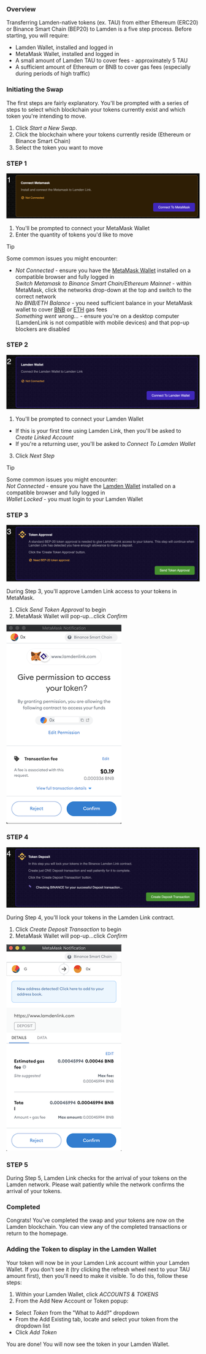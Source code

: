 ### Overview

Transferring Lamden-native tokens (ex. TAU) from either Ethereum (ERC20) or Binance Smart Chain (BEP20) to Lamden is a five step process. Before starting, you will require:
* Lamden Wallet, installed and logged in
* MetaMask Wallet, installed and logged in
* A small amount of Lamden TAU to cover fees - approximately 5 TAU
* A sufficient amount of Ethereum or BNB to cover gas fees (especially during periods of high traffic)

### Initiating the Swap

The first steps are fairly explanatory. You'll be prompted with a series of steps to select which blockchain your tokens currently exist and which token you're intending to move.

1. Click *Start a New Swap*.
2. Click the blockchain where your tokens currently reside (Ethereum or Binance Smart Chain)
3. Select the token you want to move

### STEP 1
![external-lamden-step1](./static/external-lamden-step1.png ':size=800')

1. You'll be prompted to connect your MetaMask Wallet
2. Enter the quantity of tokens you'd like to move

>[!Tip]
>Some common issues you might encounter:<br/>
> * *Not Connected* - ensure you have the [MetaMask Wallet](https://chrome.google.com/webstore/detail/metamask/nkbihfbeogaeaoehlefnkodbefgpgknn?hl=en) installed on a compatible browser and fully logged in<br/>
> *Switch Metamask to Binance Smart Chain/Ethereum Mainnet* - within MetaMask, click the networks drop-down at the top and switch to the correct network<br/>
> *No BNB/ETH Balance* - you need sufficient balance in your MetaMask wallet to cover [BNB](https://bscscan.com/gastracker) or [ETH](https://etherscan.io/gastracker) gas fees<br/>
> *Something went wrong...* - ensure you're on a desktop computer (LamdenLink is not compatible with mobile devices) and that pop-up blockers are disabled

### STEP 2
![external-lamden-step2](./static/external-lamden-step2.png ':size=800')

1. You'll be prompted to connect your Lamden Wallet
* If this is your first time using Lamden Link, then you'll be asked to *Create Linked Account*
* If you're a returning user, you'll be asked to *Connect To Lamden Wallet*
3. Click *Next Step*

>[!Tip]
>Some common issues you might encounter:<br/>
> *Not Connected* - ensure you have the [Lamden Wallet](https://chrome.google.com/webstore/detail/lamden-wallet-browser-ext/fhfffofbcgbjjojdnpcfompojdjjhdim) installed on a compatible browser and fully logged in<br/>
> *Wallet Locked* - you must login to your Lamden Wallet

### STEP 3
![external-lamden-step3a](./static/external-lamden-step3a.png ':size=800')

During Step 3, you'll approve Lamden Link access to your tokens in MetaMask.

1. Click *Send Token Approval* to begin
2. MetaMask Wallet will pop-up...click *Confirm*

![external-lamden-step3b](./static/external-lamden-step3b.png ':size=300')

### STEP 4
![external-lamden-step4a](./static/external-lamden-step4a.png ':size=800')

During Step 4, you'll lock your tokens in the Lamden Link contract.

1. Click *Create Deposit Transaction* to begin
2. MetaMask Wallet will pop-up...click *Confirm*

![external-lamden-step4b](./static/external-lamden-step4b.png ':size=300')

### STEP 5

During Step 5, Lamden Link checks for the arrival of your tokens on the Lamden network. Please wait patiently while the network confirms the arrival of your tokens. 

### Completed

Congrats! You've completed the swap and your tokens are now on the Lamden blockchain. You can view any of the completed transactions or return to the homepage.

### Adding the Token to display in the Lamden Wallet
Your token will now be in your Lamden Link account within your Lamden Wallet. If you don't see it (try clicking the refresh wheel next to your TAU amount first), then you'll need to make it visible. To do this, follow these steps:    

1. Within your Lamden Wallet, click *ACCOUNTS & TOKENS*    
2. From the Add New Account or Token popup:    
* Select *Token* from the "What to Add?" dropdown
* From the Add Existing tab, locate and select your token from the dropdown list
* Click *Add Token*

You are done! You will now see the token in your Lamden Wallet.